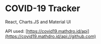 # COVID-19 Tracker

React, Charts.JS and Material UI

API used: [https://covid19.mathdro.id/api](https://covid19.mathdro.id/api://github.com)